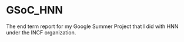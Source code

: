 # GSoC_HNN
The end term report for my Google Summer Project that I did with HNN under the INCF organization.
